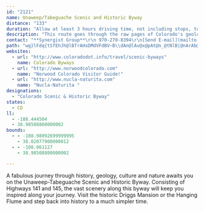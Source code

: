 ```yaml
---
id: "2121"
name: Unaweep/Tabeguache Scenic and Historic Byway
distance: "133"
duration: "Allow at least 3 hours driving time, not including stops, to travel the entire route."
description: "This route goes through the raw pages of Colorado's geologic diary. It travels from the vivid desert \"redbeds\" of the high Dolores River Canyon, through the high plains at the foot of the San Juan Range, then back down into mountain canyons."
contact: "**Synergist Group**\r\n 970-270-8394\r\n[Send E-mail](mailto:cat@synergistgroup.com )\r\n"
path: "wg}lFdq{tSfEhJh@lBTrAHxDMdVFdBV~B\\dAn@lAv@x@pAt@n_@tNlB|@nArAb@x@nC~HzAfD`AlBlF|Hx@xA~@bD^f@r@j@r@RX@xC_@bBD~AV|B`AhBxAlBlGDh@@tAy@lEEfAH|@Nd@x@~@x@f@vHfDlAz@n@~@bExJrAlClBx@bAFxC[n@?hBd@pBfA|Ad@nHQxCBtALrKxCzAXpFy@h@Cn@Jt@h@`GhGbDjCvClBlHfD|AX~E^l@P~A`Ax@~@bS|Zz@fAx@j@bKrChFr@`FRfIEjAPhKnDxA\\t@?rE]v@H~Ax@|DtFbCdCnCrB`CnAhCbAfD~@t_@zHz@^pJxGvBx@bBZhAJhGKrNmB~AEbA@z_@pErBx@fNfMv@X|b@zHjBdB|EhI~@dAbAp@|Bf@zFl@|AXpCfA|FpCvHrC|AlAvA|BvBdHf@hA`@l@pBjBnGnCtDx@hAJjOVrFItJmAbCExAPvErAhElBtJdDt@d@rBnB|FlE~M`QvJ`GbXfOpElCpE`Dp@PxALvFB`BZ~Ax@~CfC~I~HnAfBh@dApAxD`@fCPxBJtINdCd@tCt@lB`A|AnEzEnClAbBd@h@`@tAhBzGzKl@lAhAtD`I`YbEnJ^l@r@|@`@XpEhBlFdDfHfGt@v@v@rAX~@v@|E|@vBb@`BnA`NZlHKbLOxAOrAUbAcAbCu@jAiH`I_F`Ia@dAkE|OO|D?`DJhCRbAvD`JhGvJ~AdJ\\x@rAjBjCbBjFpCn@PpIz@~Bl@~BdAtDrClEhHnCjH`D~ErArA~BtAtI~BnD~AfExCzIzHvG`IlDfF|HrNlCnF~B~EfEtLhArDxCjLl@xAxCvE`JjMbB|ChAxCdAhE`InYlB`GrBzCbIdKbArDZfCbB|Xb@bErDlN`Xp`AxAlD~AvBtMhJv@r@nAlClFlPr@hAnAxAfGpDnBfBl@~@|EfM|FbN`AxCXxAhB~T|BlOr@pCfHxQtAlEfXrfAlAhCvArBtB`CnCnDvBpDrBlEbAnDn@|DrAnONdCInJkG|tA[rEmD|XM`FFxCX~BhAdDdA|A~C~Cr@bAr@zAn@xC|AvLbA|FjLtb@hAlGj@~HxA~XXxB^jArAxBpJ|L`bAhxAxO`VzGhPbCnIdBpDfB`CrCrCnYv\\|AhA~@d@|E~@l@Vb@TP\\d@rAP`KGx@[rB}@lCgMnViA~Bo@bBgA~EwGvc@a@`BiA~BsAxAmDtB_OpHmBzAiBdC_BxDmVpy@cC`Jo@lE_@`F_Mf}BGnGDlCj@nHtAfNFv@OzBc@vB}EvMyF`QwEpQwAfHkCnPi[zxB_A`Ie@nHGpGFhFlAbYp@hSXnFh@rDx@hD~@bCxApCfItJb@~@r@~BRfBD`B?jAk@lPVnBhAdC~EnFnC~FtBtChBhDtC|ILp@?zEF~@f@zBpFfMhArEjAxGtEvMxAlDxBvCbE|CbC|BpOnQ`CzB~A|@|Bl@jFf@l@LhLbEnCrA`FrE|Ax@dC^xNUnABhALlBx@rA|@lGhFv@d@~FdBtB`AvDrAvBl@d@BlAEfHwAhCGlIVvBExAYnAm@xAkAbCsCxAsAlA_AjAe@`B_@fLmA|EWbCa@pGsCnAWxAG`GRrIaAfCIvAb@fAfAlMdZ~@rCn@rCJvAGlBMr@oBxGi@zC?xCDjA^bCXn@NRrBtAh@rAVvD`@nDZ|AfAlCrBnCtU`YdJvQxQb`@xFbLbBjB~I|FtBrBfFpJzIrQnAvBjIhJrEdGhPvWdB~BnAhA`CnAjHnBdAd@jC~ApAzA~AjCjIvSxAdDfPbTjF|KfFjG\\j@h@~A~AvCzH~IhAdBxAtC~@dCfKv]\\`BTlBNdIXzCd@xBlAjDpLfVx@n@n@Hh@G~@s@fHyLlBiCb@YrBk@xFm@bCs@bBcArB{BdZkd@tAeC~@oCvGe\\~A}Dz@oA~JoMpCyCrIeFzW}TdCaBlA]lAMxA@dPvChDP|BWxBg@jKmF|Ai@nBMz@DvAXhO~GjC`@fBG|A_@zAs@b@_@nHmHdBkAdA_@lBe@rHy@zFaAvWkDdDgAvCsBlg@mh@rA{@jBw@bCg@vCE|EDfCWxCgAxL{HnCcA~B_@hAAfKd@vBDbBK|Ck@vViHdAe@bBeAz@yAn@sB^mDrAiQ\\_DZaBVq@t@mAt@}@|Au@hAW|AA|G^`m@lFfD@xE_@fZgFxEsA|Am@p{@yg@bAk@vDmArH_BxRiClOmEpCe@bb@^zEkAjCgBvDmEhDeFrDmEdN{QhBoEvCiPdAyCnM{UlAgBhBeBt@a@fEaB~d@kNvAy@~@{@pImNbBmA`Ag@dAW`AExBH|AXx@`@`NhLbAj@hARjADfAMxCw@fEuAfCyBt@qA~@gCfHeU|AkDn@_At@y@pBmAtEsApCeA~AgAzG{F~@o@rA_@~ACtAN|Ar@f@b@jRlXlDlExC~B|Aj@lIdBxBFlAQx@UhBeAhBmBh@mAr@eChBgJ~@mBxAeAr@SnAWrATbA^~@|@fLnV|DxH|AjBlBlA`AXfCRlCWrCyAvJ}JtAgAvAq@tKuDtCeC|AmClCgI~JiUt@_DdAcK`@yA`@_Ab@_@nAm@jAOf@BdMzEtBd@bBJnD_@lAe@rAy@lAeAhAaBxAsEh@yED{AWwDyCwNIyARmBd@cAp@g@nAe@~@GhANhAx@h@dArL|XjBrD~@lA|B|A|Bd@zDLfAEjIeA~Cm@fFaBzFwB~A{@bA_AdB_Cp@yAfAsEbDiTvAmMXeOd@sC~@wBhAyAfBeAtAUx@CbD\\jIzAtA~@lA|BZrB?lAaA|PM~GHzHX`JZfDZ~A`BbFl@z@f@f@|@d@fEzAlDr@nEPvAPlC~@dAh@dNpKrBt@hAJlAC~B{@n@k@dAaBh@eBVsCCqA_@aCe@gAqFaI]s@Qy@i@iQJ_FE_DIy@U{@}@sBy@qAiBqBgBaAiFaB_Bq@oBmBiAgCo@}Ck@oFMmBCuDXaJTeC\\eB~@gDh@_BhA_BzA{ApAq@xA[bBIxBP`@LnMxGfBZrBIp@_@vBwBfE{E`IaKhB{Dn@eCXmEIgEu@sDw@sB}G{LyBkDoDuD}@sAwCwF{B{EwAiDUcA]{CB}At@cNb@uETeAb@gAfB}Bl@i@|Aq@fDgAbDUx@DxAXrAj@xAvAh@fA~CfJfClJjAlClBlC|BlBrCvArC|@dBPvAMfKmCvAq@JSr@]jAaA|AmBrF_JvFiKvCaGx@_A~AaA`JwDrAeAhOsPnBeCbAgBz@cCn@uC\\_CFuBkAwd@HkANy@f@yAvAaBn@e@pCy@`BQjBVt@XpBdBdI`KpB~AfCr@zBDn@KjBm@z@k@hd@i`@tJ}GxDmEf@Yj@QjGgAnHe@f@RxArAbAp@xB^xElBpB^vLrAxBGzIcApBu@zBkBb@w@rFqQJkBG{@Oy@cA_CE_@CgARqANUb@]nCy@zA{CvAkAtAa@lE}@`Bg@xG{DhC{@jCYdTg@|RLrAHrElAbCDhBc@rAs@jA{Ab@y@j@_CVeBD{AE_Ai@{CmAeCqN{Sa@aAUk@QsAqEc[aAgDkFiOi@_CKaACqANyDvDoTjA{EzH_UXqANyC?aAOeAcBsGYqBAgARsFM}HLsPCmBO{AY}BmA}Du@_BsBwCUgA?yCrC}Ld@qGbDuLXsANuB?i@UcBmCyIg@eC?gCXmBf@mB^s@pGaKlHgMxBmDlAwAxA_At@s@bCcFjNaL`HgGvHsHtH{J~@}@rBu@fGy@fCy@x@w@lA_B`EiGhAgCxAuGn@}AfGoG|Ac@|CJ^Ep@_@NUdJc^`JuU\\uAhByLhB}GdL}X~CgHr@eA~AwAxQcKlFqB`EoA|Gk@rAYx@]dAu@xB{C~@eB`AqCZeBN}AXeHr@kDn@{AbEmFbBqBbAm@nCa@pEE|Cd@nBfAhFxDtCxAbGdBjAL|AArAW|BaAtNeK~AaA~@]|@SdCYvJJrAEpA_@fLsFfI{G|BmDhAaDbAyEx@kCn@sAhBmCdAaArBkAfF_CdKwKrAkCrBeI`@}@lGwHhFmDz@oA|E_LbAgB`PaS|A{B`l@o_AnD{EzHsJvEgFxDyCfDmBpH{ArIg@vCe@x@YdAq@pD{ClAk@nd@mKbE_BlDmBbHyFfD}Bv}Aq}@lGwE~CmCfS{SbDcEn@qAx@eC|C_P|@sFJyEOgCcCiM]}BEaEDeC|@oJDgCKmCy@_GSgCBgAf@qG\\yAfLyWn@cAp@o@dAq@vC_BdAYnAAb@FbDjAx@D|AOxCg@nA@pEh@~@?vY_Fn@AlDRrEfBzA^jCPfEFx@EbBa@pKkFnBgAbCsBlH_Cp@m@^s@nCgL~@eBlB_A|EsAhAe@lAoAbDeF~BaCh@_ApCoH`@sCXoPEwEYgBYoF?_LZoCh@kAfAs@hAInQdBxBKdB[rAk@jCyAx@m@x@}@nAiBlCyE|G_JlCsErEiKhB{EfD{Jt@wDnC_VHqAW}JFwCfB}TpBk[`A}HnCgQlCgI|BgJtDqQ\\cCN{FiBkVoAsGYy@mA_CeJ{LkAsBcBcF_@wBE{@d@gEB}@OsBWs@eFyJa@{@[aBIoCp@oFtFqSReAJsBOaDy@yCmKuZc@aB_@yD?sFNaB@mAKgCy@oByBmDi@oAoBuKSkCK{FMkAUaAk@cA}CyCaBuB]y@q@gC_CuNmAyFo@sEEsEd@mH|@{CtS{o@~AoE^uBE{C_@{A_ByEi@mCI_BFsDpAcS[aFi@kCsAmEsDoOo@{CYkDN{D\\eCdDuLrZs`AvCqHrA_CpE}Grm@w}@|@qArB_Cnt@{i@nBgAfAYjCYdi@CvGAhEMnCw@pBaA~BsBbSc^bBaEd@{CJkB\\uq@X{CbAwDdAaCrAqBzA_B~[{Y|AqBpAaETqAFiF?ix@HiQEkdAD{HTkDbAsC|@aBnAsAxCwAhCQp{@AbB_@jAg@lAcA~A{BhAeD\\gEvAyqE?ew@a@gx@?uk@NmCl@gCnBkEbSq[rh@c|@pEiJdBaFnAsE~Lkk@bAmC~AgBvDsBtDSx`AKlCGp@cAN{@EaF?u{@He[[}{DFcx@A_MDaDlAgJ`@_CLmBCwAUsA]aAy@kA{AaAiB_@mAJ}DrAu@Ki@k@I[O}A?gANy@bB{AlCeE^_Ah@aDXq@b@m@jBkBd@o@|D{I|BwI|@gBV{@BwAOmCb@aCn@eBrBsCPe@Bs@e@kDEaDDaG]gC?_Da@eFg@cCBwAz@yD~FcIhBwAnCcDbAkB^wAX{BHwAIaC}@aCoAmBOy@Dq@^mBbAyCbBeD`MwOlBmBbBqA|BuB|DyFhAmApRaMbA_A|@mBj@wBbAoBpGkGnMeP`KmNrDsC~By@xASfVy@vHs@lFqB~Ay@jGyBrEu@jFK`KDtMw@lCEpDaAtFmCnAyAjFgE`OsNrAaAlKuEpCwBxAmBbEmElB_BlD_A~A{@jKqLlEcErFkE`I}GfE_D|FmDrCyCd@aAzAiB~A{ArFmDfIaG|CeDrAgBzOgPbBgClBeE|GqRj@gAfDsEfEkF|ByDdDmCr@{@r@yAxB{Ij@cBpAiBrDkBt@m@\\m@n@qBx@yDx@uA^e@fBy@tCs@rAe@hA_AZm@d@eAf@_H^sArE}HrAmDj@kCfAgBxAmAxBw@|Be@hBeAt@aA`CyE~@m@xBSfEZhAMn@y@|C_Hl@mBxCoFv@cAhFiEz@mBl@sCn@mBlGgFdAcB^oBf@eAnAkBlCoBtAeDl@{Cn@eEhBsDbG_Jh@oA|@mDn@eFOgGY{FC{CReArBwEb@yCnAgWd@qEfDoPXmCFmBQoITkB\\_AxBkDx@cBzByLFeCaA}LKkCXoExGsa@|@aDdF_Kt@gCd@{Dr@kOj@wDb@_Bn@_Bh@kCCuAOkAa@aBaAoAk@gASmAKsAPeDdGe[~@eCvDoGbB_E^{A`@kCLaCEcA"
websites:
  - url: "http://www.coloradodot.info/travel/scenic-byways"
    name: Colorado Byways
  - url: "http://www.norwoodcolorado.com"
    name: "Norwood Colorado Visitor Guide!"
  - url: "http://www.nucla-naturita.com"
    name: "Nucla-Naturita "
designations:
  - "Colorado Scenic & Historic Byway"
states:
  - CO
ll:
  - -108.444504
  - 38.98508800000002
bounds:
  - - -108.98092699999995
    - 38.02077900000012
  - - -108.061127
    - 38.98508800000002

---
```


A fabulous journey through history, geology, culture and nature awaits you on the Unaweep-Tabeguache Scenic and Historic Byway.  Consisting of Highways 141 and 145, the vast scenery along this byway will keep you inspired along your journey.  Visit the historic Driggs Mansion or the Hanging Flume and step back into history to a much simpler time.
